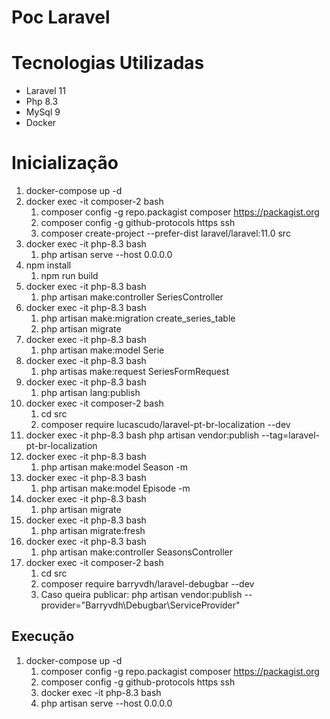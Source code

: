 # Poc Laravel

# Tecnologias Utilizadas

- Laravel 11
- Php 8.3
- MySql 9
- Docker

# Inicialização

1. docker-compose up -d
2. docker exec -it composer-2 bash
    1. composer config -g repo.packagist composer https://packagist.org
    2. composer config -g github-protocols https ssh
    3. composer create-project --prefer-dist laravel/laravel:11.0 src
3. docker exec -it php-8.3 bash 
    1. php artisan serve --host 0.0.0.0
4. npm install
    1. npm run build 
5. docker exec -it php-8.3 bash 
    1. php artisan make:controller SeriesController
6. docker exec -it php-8.3 bash 
    1. php artisan make:migration create_series_table
    2. php artisan migrate
7. docker exec -it php-8.3 bash
    1. php artisan make:model Serie
8. docker exec -it php-8.3 bash
    1. php artisas make:request SeriesFormRequest 
9. docker exec -it php-8.3 bash
    1. php artisan lang:publish
10. docker exec -it composer-2 bash
    1. cd src
    2. composer require lucascudo/laravel-pt-br-localization --dev
11. docker exec -it php-8.3 bash 
    php artisan vendor:publish --tag=laravel-pt-br-localization
12. docker exec -it php-8.3 bash 
    1. php artisan make:model Season -m
13. docker exec -it php-8.3 bash 
    1. php artisan make:model Episode -m
14. docker exec -it php-8.3 bash
    1. php artisan migrate
15. docker exec -it php-8.3 bash
    1. php artisan migrate:fresh
16. docker exec -it php-8.3 bash
    1. php artisan make:controller SeasonsController
17. docker exec -it composer-2 bash
    1. cd src
    2. composer require barryvdh/laravel-debugbar --dev
    3. Caso queira publicar: php artisan vendor:publish --provider="Barryvdh\Debugbar\ServiceProvider"


## Execução

1. docker-compose up -d
    1. composer config -g repo.packagist composer https://packagist.org
    2. composer config -g github-protocols https ssh
    3. docker exec -it php-8.3 bash 
    4. php artisan serve --host 0.0.0.0

